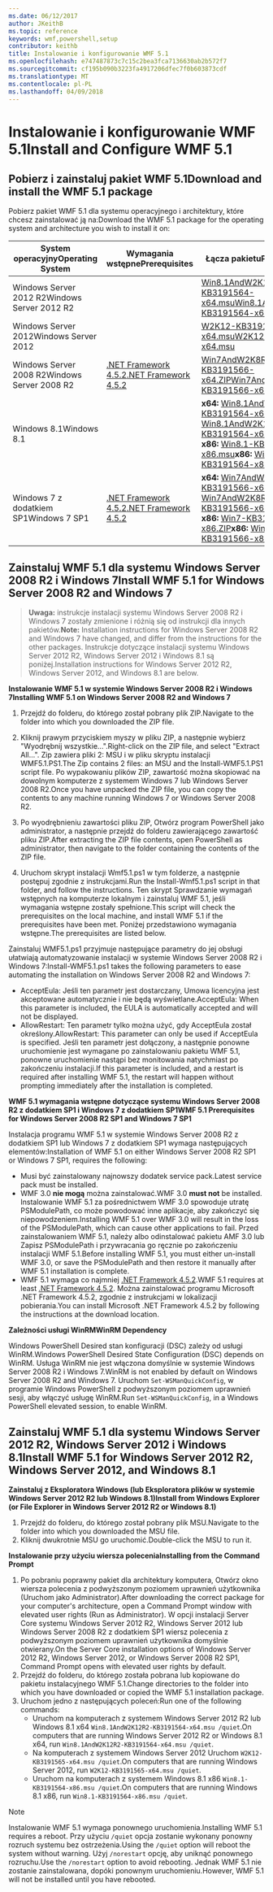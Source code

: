 ```yaml
---
ms.date: 06/12/2017
author: JKeithB
ms.topic: reference
keywords: wmf,powershell,setup
contributor: keithb
title: Instalowanie i konfigurowanie WMF 5.1
ms.openlocfilehash: e747487873c7c15c2bea3fca7136630ab2b572f7
ms.sourcegitcommit: cf195b090b3223fa4917206dfec7f0b603873cdf
ms.translationtype: MT
ms.contentlocale: pl-PL
ms.lasthandoff: 04/09/2018
---
```

# <a name="install-and-configure-wmf-51"></a><span data-ttu-id="f412b-103">Instalowanie i konfigurowanie WMF 5.1</span><span class="sxs-lookup"><span data-stu-id="f412b-103">Install and Configure WMF 5.1</span></span> #


## <a name="download-and-install-the-wmf-51-package"></a><span data-ttu-id="f412b-104">Pobierz i zainstaluj pakiet WMF 5.1</span><span class="sxs-lookup"><span data-stu-id="f412b-104">Download and install the WMF 5.1 package</span></span>

<span data-ttu-id="f412b-105">Pobierz pakiet WMF 5.1 dla systemu operacyjnego i architektury, które chcesz zainstalować ją na:</span><span class="sxs-lookup"><span data-stu-id="f412b-105">Download the WMF 5.1 package for the operating system and architecture you wish to install it on:</span></span>

| <span data-ttu-id="f412b-106">System operacyjny</span><span class="sxs-lookup"><span data-stu-id="f412b-106">Operating System</span></span>       | <span data-ttu-id="f412b-107">Wymagania wstępne</span><span class="sxs-lookup"><span data-stu-id="f412b-107">Prerequisites</span></span>           | <span data-ttu-id="f412b-108">Łącza pakietu</span><span class="sxs-lookup"><span data-stu-id="f412b-108">Package Links</span></span>                          |
|------------------------|-------------------------|----------------------------------------|
| <span data-ttu-id="f412b-109">Windows Server 2012 R2</span><span class="sxs-lookup"><span data-stu-id="f412b-109">Windows Server 2012 R2</span></span> |                         | <span data-ttu-id="f412b-110">[Win8.1AndW2K12R2-KB3191564-x64.msu][]</span><span class="sxs-lookup"><span data-stu-id="f412b-110">[Win8.1AndW2K12R2-KB3191564-x64.msu][]</span></span> |
| <span data-ttu-id="f412b-111">Windows Server 2012</span><span class="sxs-lookup"><span data-stu-id="f412b-111">Windows Server 2012</span></span>    |                         | <span data-ttu-id="f412b-112">[W2K12-KB3191565-x64.msu][]</span><span class="sxs-lookup"><span data-stu-id="f412b-112">[W2K12-KB3191565-x64.msu][]</span></span>            |
| <span data-ttu-id="f412b-113">Windows Server 2008 R2</span><span class="sxs-lookup"><span data-stu-id="f412b-113">Windows Server 2008 R2</span></span> | <span data-ttu-id="f412b-114">[.NET Framework 4.5.2][]</span><span class="sxs-lookup"><span data-stu-id="f412b-114">[.NET Framework 4.5.2][]</span></span>| <span data-ttu-id="f412b-115">[Win7AndW2K8R2-KB3191566-x64.ZIP][]</span><span class="sxs-lookup"><span data-stu-id="f412b-115">[Win7AndW2K8R2-KB3191566-x64.ZIP][]</span></span>    |
| <span data-ttu-id="f412b-116">Windows 8.1</span><span class="sxs-lookup"><span data-stu-id="f412b-116">Windows 8.1</span></span>            |                         | <span data-ttu-id="f412b-117">**x64:** [Win8.1AndW2K12R2-KB3191564-x64.msu][]</span><span class="sxs-lookup"><span data-stu-id="f412b-117">**x64:** [Win8.1AndW2K12R2-KB3191564-x64.msu][]</span></span></br><span data-ttu-id="f412b-118">**x86:** [Win8.1-KB3191564-x86.msu][]</span><span class="sxs-lookup"><span data-stu-id="f412b-118">**x86:** [Win8.1-KB3191564-x86.msu][]</span></span> |
| <span data-ttu-id="f412b-119">Windows 7 z dodatkiem SP1</span><span class="sxs-lookup"><span data-stu-id="f412b-119">Windows 7 SP1</span></span>          | <span data-ttu-id="f412b-120">[.NET Framework 4.5.2][]</span><span class="sxs-lookup"><span data-stu-id="f412b-120">[.NET Framework 4.5.2][]</span></span>| <span data-ttu-id="f412b-121">**x64:** [Win7AndW2K8R2-KB3191566-x64.ZIP][]</span><span class="sxs-lookup"><span data-stu-id="f412b-121">**x64:** [Win7AndW2K8R2-KB3191566-x64.ZIP][]</span></span></br><span data-ttu-id="f412b-122">**x86:** [Win7-KB3191566-x86.ZIP][]</span><span class="sxs-lookup"><span data-stu-id="f412b-122">**x86:** [Win7-KB3191566-x86.ZIP][]</span></span> |

[.NET Framework 4.5.2]: https://www.microsoft.com/download/details.aspx?id=42642
[W2K12-KB3191565-x64.msu]: https://go.microsoft.com/fwlink/?linkid=839513
[Win7-KB3191566-x86.ZIP]: https://go.microsoft.com/fwlink/?linkid=839522
[Win7AndW2K8R2-KB3191566-x64.ZIP]: https://go.microsoft.com/fwlink/?linkid=839523
[Win8.1-KB3191564-x86.msu]: https://go.microsoft.com/fwlink/?linkid=839521
[Win8.1AndW2K12R2-KB3191564-x64.msu]: https://go.microsoft.com/fwlink/?linkid=839516

## <a name="install-wmf-51-for-windows-server-2008-r2-and-windows-7"></a><span data-ttu-id="f412b-129">Zainstaluj WMF 5.1 dla systemu Windows Server 2008 R2 i Windows 7</span><span class="sxs-lookup"><span data-stu-id="f412b-129">Install WMF 5.1 for Windows Server 2008 R2 and Windows 7</span></span>

> <span data-ttu-id="f412b-130">**Uwaga:** instrukcje instalacji systemu Windows Server 2008 R2 i Windows 7 zostały zmienione i różnią się od instrukcji dla innych pakietów.</span><span class="sxs-lookup"><span data-stu-id="f412b-130">**Note:** Installation instructions for Windows Server 2008 R2 and Windows 7 have changed, and differ from the instructions for the other packages.</span></span> <span data-ttu-id="f412b-131">Instrukcje dotyczące instalacji systemu Windows Server 2012 R2, Windows Server 2012 i Windows 8.1 są poniżej.</span><span class="sxs-lookup"><span data-stu-id="f412b-131">Installation instructions for Windows Server 2012 R2, Windows Server 2012, and Windows 8.1 are below.</span></span>

<span data-ttu-id="f412b-132">**Instalowanie WMF 5.1 w systemie Windows Server 2008 R2 i Windows 7**</span><span class="sxs-lookup"><span data-stu-id="f412b-132">**Installing WMF 5.1 on Windows Server 2008 R2 and Windows 7**</span></span>

1. <span data-ttu-id="f412b-133">Przejdź do folderu, do którego został pobrany plik ZIP.</span><span class="sxs-lookup"><span data-stu-id="f412b-133">Navigate to the folder into which you downloaded the ZIP file.</span></span>

2. <span data-ttu-id="f412b-134">Kliknij prawym przyciskiem myszy w pliku ZIP, a następnie wybierz "Wyodrębnij wszystkie...".</span><span class="sxs-lookup"><span data-stu-id="f412b-134">Right-click on the ZIP file, and select "Extract All...".</span></span> <span data-ttu-id="f412b-135">Zip zawiera pliki 2: MSU i w pliku skryptu instalacji WMF5.1.PS1.</span><span class="sxs-lookup"><span data-stu-id="f412b-135">The Zip contains 2 files: an MSU and the Install-WMF5.1.PS1 script file.</span></span>
<span data-ttu-id="f412b-136">Po wypakowaniu plików ZIP, zawartość można skopiować na dowolnym komputerze z systemem Windows 7 lub Windows Server 2008 R2.</span><span class="sxs-lookup"><span data-stu-id="f412b-136">Once you have unpacked the ZIP file, you can copy the contents to any machine running Windows 7 or Windows Server 2008 R2.</span></span>

3. <span data-ttu-id="f412b-137">Po wyodrębnieniu zawartości pliku ZIP, Otwórz program PowerShell jako administrator, a następnie przejdź do folderu zawierającego zawartość pliku ZIP.</span><span class="sxs-lookup"><span data-stu-id="f412b-137">After extracting the ZIP file contents, open PowerShell as administrator, then navigate to the folder containing the contents of the ZIP file.</span></span>

4. <span data-ttu-id="f412b-138">Uruchom skrypt instalacji Wmf5.1.ps1 w tym folderze, a następnie postępuj zgodnie z instrukcjami.</span><span class="sxs-lookup"><span data-stu-id="f412b-138">Run the Install-Wmf5.1.ps1 script in that folder, and follow the instructions.</span></span> <span data-ttu-id="f412b-139">Ten skrypt Sprawdzanie wymagań wstępnych na komputerze lokalnym i zainstaluj WMF 5.1, jeśli wymagania wstępne zostały spełnione.</span><span class="sxs-lookup"><span data-stu-id="f412b-139">This script will check the prerequisites on the local machine, and install WMF 5.1 if the prerequisites have been met.</span></span> <span data-ttu-id="f412b-140">Poniżej przedstawiono wymagania wstępne.</span><span class="sxs-lookup"><span data-stu-id="f412b-140">The prerequisites are listed below.</span></span>

<span data-ttu-id="f412b-141">Zainstaluj WMF5.1.ps1 przyjmuje następujące parametry do jej obsługi ułatwiają automatyzowanie instalacji w systemie Windows Server 2008 R2 i Windows 7:</span><span class="sxs-lookup"><span data-stu-id="f412b-141">Install-WMF5.1.ps1 takes the following parameters to ease automating the installation on Windows Server 2008 R2 and Windows 7:</span></span>

- <span data-ttu-id="f412b-142">AcceptEula: Jeśli ten parametr jest dostarczany, Umowa licencyjna jest akceptowane automatycznie i nie będą wyświetlane.</span><span class="sxs-lookup"><span data-stu-id="f412b-142">AcceptEula: When this parameter is included, the EULA is automatically accepted and will not be displayed.</span></span>
- <span data-ttu-id="f412b-143">AllowRestart: Ten parametr tylko można użyć, gdy AcceptEula został określony.</span><span class="sxs-lookup"><span data-stu-id="f412b-143">AllowRestart: This parameter can only be used if AcceptEula is specified.</span></span> <span data-ttu-id="f412b-144">Jeśli ten parametr jest dołączony, a następnie ponowne uruchomienie jest wymagane po zainstalowaniu pakietu WMF 5.1, ponowne uruchomienie nastąpi bez monitowania natychmiast po zakończeniu instalacji.</span><span class="sxs-lookup"><span data-stu-id="f412b-144">If this parameter is included, and a restart is required after installing WMF 5.1, the restart will happen without prompting immediately after the installation is completed.</span></span>

<span data-ttu-id="f412b-145">**WMF 5.1 wymagania wstępne dotyczące systemu Windows Server 2008 R2 z dodatkiem SP1 i Windows 7 z dodatkiem SP1**</span><span class="sxs-lookup"><span data-stu-id="f412b-145">**WMF 5.1 Prerequisites for Windows Server 2008 R2 SP1 and Windows 7 SP1**</span></span>

<span data-ttu-id="f412b-146">Instalacja programu WMF 5.1 w systemie Windows Server 2008 R2 z dodatkiem SP1 lub Windows 7 z dodatkiem SP1 wymaga następujących elementów:</span><span class="sxs-lookup"><span data-stu-id="f412b-146">Installation of WMF 5.1 on either Windows Server 2008 R2 SP1 or Windows 7 SP1, requires the following:</span></span>
- <span data-ttu-id="f412b-147">Musi być zainstalowany najnowszy dodatek service pack.</span><span class="sxs-lookup"><span data-stu-id="f412b-147">Latest service pack must be installed.</span></span>
- <span data-ttu-id="f412b-148">WMF 3.0 **nie mogą** można zainstalować.</span><span class="sxs-lookup"><span data-stu-id="f412b-148">WMF 3.0 **must not** be installed.</span></span> <span data-ttu-id="f412b-149">Instalowanie WMF 5.1 za pośrednictwem WMF 3.0 spowoduje utratę PSModulePath, co może powodować inne aplikacje, aby zakończyć się niepowodzeniem.</span><span class="sxs-lookup"><span data-stu-id="f412b-149">Installing WMF 5.1 over WMF 3.0 will result in the loss of the PSModulePath, which can cause other applications to fail.</span></span> <span data-ttu-id="f412b-150">Przed zainstalowaniem WMF 5.1, należy albo odinstalować pakietu AMF 3.0 lub Zapisz PSModulePath i przywracania go ręcznie po zakończeniu instalacji WMF 5.1.</span><span class="sxs-lookup"><span data-stu-id="f412b-150">Before installing WMF 5.1, you must either un-install WMF 3.0, or save the PSModulePath and then restore it manually after WMF 5.1 installation is complete.</span></span>
- <span data-ttu-id="f412b-151">WMF 5.1 wymaga co najmniej [.NET Framework 4.5.2](https://www.microsoft.com/en-ca/download/details.aspx?id=42642).</span><span class="sxs-lookup"><span data-stu-id="f412b-151">WMF 5.1 requires at least [.NET Framework 4.5.2](https://www.microsoft.com/en-ca/download/details.aspx?id=42642).</span></span>
<span data-ttu-id="f412b-152">Można zainstalować programu Microsoft .NET Framework 4.5.2, zgodnie z instrukcjami w lokalizacji pobierania.</span><span class="sxs-lookup"><span data-stu-id="f412b-152">You can install Microsoft .NET Framework 4.5.2 by following the instructions at the download location.</span></span>

<span data-ttu-id="f412b-153">**Zależności usługi WinRM**</span><span class="sxs-lookup"><span data-stu-id="f412b-153">**WinRM Dependency**</span></span>

<span data-ttu-id="f412b-154">Windows PowerShell Desired stan konfiguracji (DSC) zależy od usługi WinRM.</span><span class="sxs-lookup"><span data-stu-id="f412b-154">Windows PowerShell Desired State Configuration (DSC) depends on WinRM.</span></span>
<span data-ttu-id="f412b-155">Usługa WinRM nie jest włączona domyślnie w systemie Windows Server 2008 R2 i Windows 7.</span><span class="sxs-lookup"><span data-stu-id="f412b-155">WinRM is not enabled by default on Windows Server 2008 R2 and Windows 7.</span></span>
<span data-ttu-id="f412b-156">Uruchom `Set-WSManQuickConfig`, w programie Windows PowerShell z podwyższonym poziomem uprawnień sesji, aby włączyć usługę WinRM.</span><span class="sxs-lookup"><span data-stu-id="f412b-156">Run `Set-WSManQuickConfig`, in a Windows PowerShell elevated session, to enable WinRM.</span></span>


## <a name="install-wmf-51-for-windows-server-2012-r2-windows-server-2012-and-windows-81"></a><span data-ttu-id="f412b-157">Zainstaluj WMF 5.1 dla systemu Windows Server 2012 R2, Windows Server 2012 i Windows 8.1</span><span class="sxs-lookup"><span data-stu-id="f412b-157">Install WMF 5.1 for Windows Server 2012 R2, Windows Server 2012, and Windows 8.1</span></span>
<span data-ttu-id="f412b-158">**Zainstaluj z Eksploratora Windows (lub Eksploratora plików w systemie Windows Server 2012 R2 lub Windows 8.1)**</span><span class="sxs-lookup"><span data-stu-id="f412b-158">**Install from Windows Explorer (or File Explorer in Windows Server 2012 R2 or Windows 8.1)**</span></span>

1. <span data-ttu-id="f412b-159">Przejdź do folderu, do którego został pobrany plik MSU.</span><span class="sxs-lookup"><span data-stu-id="f412b-159">Navigate to the folder into which you downloaded the MSU file.</span></span>
2. <span data-ttu-id="f412b-160">Kliknij dwukrotnie MSU go uruchomić.</span><span class="sxs-lookup"><span data-stu-id="f412b-160">Double-click the MSU to run it.</span></span>

<span data-ttu-id="f412b-161">**Instalowanie przy użyciu wiersza polecenia**</span><span class="sxs-lookup"><span data-stu-id="f412b-161">**Installing from the Command Prompt**</span></span>

1. <span data-ttu-id="f412b-162">Po pobraniu poprawny pakiet dla architektury komputera, Otwórz okno wiersza polecenia z podwyższonym poziomem uprawnień użytkownika (Uruchom jako Administrator).</span><span class="sxs-lookup"><span data-stu-id="f412b-162">After downloading the correct package for your computer's architecture, open a Command Prompt window with elevated user rights (Run as Administrator).</span></span> <span data-ttu-id="f412b-163">W opcji instalacji Server Core systemu Windows Server 2012 R2, Windows Server 2012 lub Windows Server 2008 R2 z dodatkiem SP1 wiersz polecenia z podwyższonym poziomem uprawnień użytkownika domyślnie otwierany.</span><span class="sxs-lookup"><span data-stu-id="f412b-163">On the Server Core installation options of Windows Server 2012 R2, Windows Server 2012, or Windows Server 2008 R2 SP1, Command Prompt opens with elevated user rights by default.</span></span>
2. <span data-ttu-id="f412b-164">Przejdź do folderu, do którego została pobrana lub kopiowane do pakietu instalacyjnego WMF 5.1.</span><span class="sxs-lookup"><span data-stu-id="f412b-164">Change directories to the folder into which you have downloaded or copied the WMF 5.1 installation package.</span></span>
3. <span data-ttu-id="f412b-165">Uruchom jedno z następujących poleceń:</span><span class="sxs-lookup"><span data-stu-id="f412b-165">Run one of the following commands:</span></span>
   - <span data-ttu-id="f412b-166">Uruchom na komputerach z systemem Windows Server 2012 R2 lub Windows 8.1 x64 `Win8.1AndW2K12R2-KB3191564-x64.msu /quiet`.</span><span class="sxs-lookup"><span data-stu-id="f412b-166">On computers that are running Windows Server 2012 R2 or Windows 8.1 x64, run `Win8.1AndW2K12R2-KB3191564-x64.msu /quiet`.</span></span>
   - <span data-ttu-id="f412b-167">Na komputerach z systemem Windows Server 2012 Uruchom `W2K12-KB3191565-x64.msu /quiet`.</span><span class="sxs-lookup"><span data-stu-id="f412b-167">On computers that are running Windows Server 2012, run `W2K12-KB3191565-x64.msu /quiet`.</span></span>
   - <span data-ttu-id="f412b-168">Uruchom na komputerach z systemem Windows 8.1 x86 `Win8.1-KB3191564-x86.msu /quiet`.</span><span class="sxs-lookup"><span data-stu-id="f412b-168">On computers that are running Windows 8.1 x86, run `Win8.1-KB3191564-x86.msu /quiet`.</span></span>

> [!NOTE]
> <span data-ttu-id="f412b-169">Instalowanie WMF 5.1 wymaga ponownego uruchomienia.</span><span class="sxs-lookup"><span data-stu-id="f412b-169">Installing WMF 5.1 requires a reboot.</span></span> <span data-ttu-id="f412b-170">Przy użyciu `/quiet` opcja zostanie wykonany ponowny rozruch systemu bez ostrzeżenia.</span><span class="sxs-lookup"><span data-stu-id="f412b-170">Using the `/quiet` option will reboot the system without warning.</span></span>
> <span data-ttu-id="f412b-171">Użyj `/norestart` opcję, aby uniknąć ponownego rozruchu.</span><span class="sxs-lookup"><span data-stu-id="f412b-171">Use the `/norestart` option to avoid rebooting.</span></span> <span data-ttu-id="f412b-172">Jednak WMF 5.1 nie zostanie zainstalowana, dopóki ponownym uruchomieniu.</span><span class="sxs-lookup"><span data-stu-id="f412b-172">However, WMF 5.1 will not be installed until you have rebooted.</span></span>